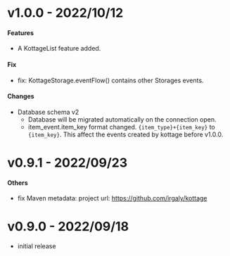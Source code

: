 # v1.0.0 - 2022/10/12

#### Features

* A KottageList feature added.

#### Fix

* fix: KottageStorage.eventFlow() contains other Storages events.

#### Changes

* Database schema v2
    * Database will be migrated automatically on the connection open.
    * item_event.item_key format changed. `{item_type}+{item_key}` to `{item_key}`. This affect the
      events created by kottage before v1.0.0.

# v0.9.1 - 2022/09/23

#### Others

* fix Maven metadata: project url: https://github.com/irgaly/kottage

# v0.9.0 - 2022/09/18

* initial release
